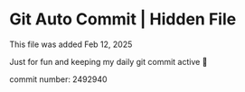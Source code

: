# Git Auto Commit | Hidden File

This file was added Feb 12, 2025

Just for fun and keeping my daily git commit active 🤪

commit number: 2492940
